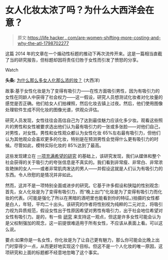 # 女人化妆太浓了吗？为什么大西洋会在意？

> 原文:[https://life hacker . com/are-women-shifting-more-costing-and-why-the-atl-1798702277](https://lifehacker.com/are-women-wearing-too-much-makeup-and-why-does-the-atl-1798702277)

这篇 2014 年的文章在一个煽动性标题的推动下再次流传开来。这是一篇相当直截了当的研究报告，但标题却因将责任归咎于女性而引发了愤怒的分享。

Watch

**头条:** [为什么那么多女人化那么浓的妆？](https://www.theatlantic.com/health/archive/2014/04/women-wear-too-much-makeup-because-they-mistakenly-think-men-want-them-to/361264/?utm_source=atlfb) (大西洋)

故事:基于女性化妆是为了变得有吸引力——在性方面吸引男性，因为有吸引力的女性在同龄人中获得了社会权力——这一假设，研究人员想测试化妆者对化妆量的感觉是否正确。他们给女人们拍裸照，然后化妆去镇上过夜。然后，他们使用图像处理软件生成不同化妆的图像光谱，供观众评估。

研究人员发现，女性往往会高估自己为了达到最佳魅力应该化多少妆。观看这些照片的男性和女性被要求选出他们认为最有吸引力的一张或多张脸——对他们自己，对男性，对女性。男性和女性观众都认为女性化妆 65%左右最有吸引力，但他们认为其他观众会喜欢更多的化妆，特别是在预测男性会觉得什么更有吸引力的时候。尽管如此，模特实际化妆的 85%达到了最高。

这些发现建立在 [一项充满希望的研究](https://www.researchgate.net/publication/19180791_Sex_Differences_in_Perceptions_of_Desirable_Body_Shape) 的基础上，该研究发现，我们从媒体和整个社会获得的关于吸引力的夸张信息是不真实的。我们看到非常瘦、非常白、非常浓妆艳抹的女人——或者非常肌肉发达的男人——并假设这就是人们认为有吸引力的东西。令人欣慰的是情况并非如此。

然而，这并不是一项特别全面或进步的研究。它基于许多假设和狭隘的性别观念:首先，女人化妆是为了变得有吸引力，而“晚上出门”化妆是为了变得有吸引力而化妆的代表。(可能是强化了所以在黑暗的酒吧里也能看到你的特征。)拍摄的女性都是白人，年轻，平均二十出头。该研究的作者将性别视为纯粹的二元对立，将吸引力视为异质规范，假设女性出于性原因希望对男性有吸引力，出于社会地位希望对女性有吸引力。是的，有一些 [研究](https://www.ncbi.nlm.nih.gov/pubmed/3367282) 来支持这一观点，但这是许多女性可能会认为是父权制强加的观念，这一前提很难适用于所有女性，不应该从表面上看。可以这么说。

要点:如果你是一名女性，你化妆是为了让自己更有魅力，那么你可能会比晚上出门时穿得少一点，从而更好地实现这个目标。但这不是一个人化妆的唯一原因，这项研究和上面的标题都不经意地忽略了这个事实。